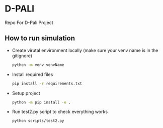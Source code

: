 # D-PALI
Repo For D-Pali Project


## How to run simulation
- Create virutal environment locally (make sure your venv name is in the gitignore)
  
  ```bash
  python -m venv venvName
  ```
- Install required files
  ```bash
  pip install -r requirements.txt
  ```
- Setup project
  ```bash
  python -m pip install -e .
  ```
- Run test2.py script to check everything works
  ```bash
  python scripts/test2.py
  ```
  
